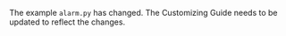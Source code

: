 The example `alarm.py` has changed. The Customizing Guide needs to be updated
to reflect the changes.